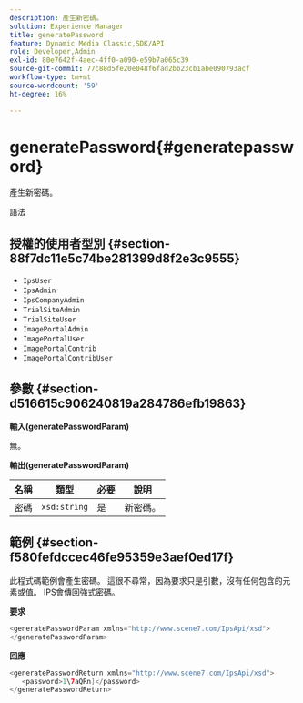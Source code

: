 ```yaml
---
description: 產生新密碼。
solution: Experience Manager
title: generatePassword
feature: Dynamic Media Classic,SDK/API
role: Developer,Admin
exl-id: 80e7642f-4aec-4ff0-a090-e59b7a065c39
source-git-commit: 77c88d5fe20e048f6fad2bb23cb1abe090793acf
workflow-type: tm+mt
source-wordcount: '59'
ht-degree: 16%

---
```


# generatePassword{#generatepassword}

產生新密碼。

語法

## 授權的使用者型別 {#section-88f7dc11e5c74be281399d8f2e3c9555}

* `IpsUser`
* `IpsAdmin`
* `IpsCompanyAdmin`
* `TrialSiteAdmin`
* `TrialSiteUser`
* `ImagePortalAdmin`
* `ImagePortalUser`
* `ImagePortalContrib`
* `ImagePortalContribUser`

## 參數 {#section-d516615c906240819a284786efb19863}

**輸入(generatePasswordParam)**

無。

**輸出(generatePasswordParam)**

| 名稱 | 類型 | 必要 | 說明 |
|---|---|---|---|
| 密碼 | `xsd:string` | 是 | 新密碼。 |

## 範例 {#section-f580fefdccec46fe95359e3aef0ed17f}

此程式碼範例會產生密碼。 這很不尋常，因為要求只是引數，沒有任何包含的元素或值。 IPS會傳回強式密碼。

**要求**

```java
<generatePasswordParam xmlns="http://www.scene7.com/IpsApi/xsd">
</generatePasswordParam>
```

**回應**

```java
<generatePasswordReturn xmlns="http://www.scene7.com/IpsApi/xsd">
   <password>1\7aQRn]</password>
</generatePasswordReturn>
```
